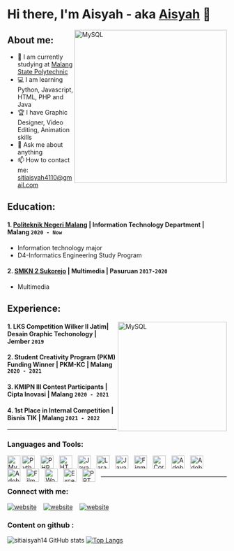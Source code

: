 # Hi there, I'm Aisyah - aka [Aisyah](https://instagram.com/_aisyaa14) 👋
[<img align="right" alt="MySQL" width="350px" src="https://img.freepik.com/free-vector/video-conference-remote-working-flat-illustration-screen-laptop-with-group-colleagues-people-conn_88138-548.jpg?w=740" />][webdev]
## About me:
- 🏫 I am currently studying at [Malang State Polytechnic](https://www.polinema.ac.id/)
- 💻 I am learning Python, Javascript, HTML, PHP and Java
- 🏆 I have Graphic Designer, Video Editing, Animation skills
- 💬 Ask me about anything
- 📫 How to contact me: sitiaisyah4110@gmail.com



## Education:
#### 1. [Politeknik Negeri Malang](https://www.polinema.ac.id/) | Information Technology Department | Malang `2020 - Now`
  - Information technology major
  - D4-Informatics Engineering Study Program
 #### 2. [SMKN 2 Sukorejo]() | Multimedia | Pasuruan `2017-2020`
   - Multimedia



## Experience:
[<img align="right" alt="MySQL" width="250px" src="https://img.freepik.com/free-vector/team-happy-employees-winning-award-celebrating-success-business-people-enjoying-victory-getting-gold-cup-trophy-vector-illustration-reward-prize-champions-s_74855-8601.jpg?w=740" />][webdev]
#### 1. LKS Competition Wilker II Jatim| Desain Graphic Techonology | Jember `2019`
#### 2. Student Creativity Program (PKM) Funding Winner | PKM-KC | Malang `2020 - 2021`
#### 3. KMIPN III Contest Participants | Cipta Inovasi | Malang `2020 - 2021`
#### 4. 1st Place in Internal Competition | Bisnis TIK | Malang `2021 - 2022`
---

### Languages and Tools:

[<img align="left" alt="MySQL" width="30px" src="https://img.icons8.com/fluency/48/000000/mysql-logo.png" />][webdev]
[<img align="left" alt="Python" width="30px" src="https://upload.wikimedia.org/wikipedia/commons/thumb/c/c3/Python-logo-notext.svg/110px-Python-logo-notext.svg.png?20100317150552" style="padding-right:10px;" />][webdev]
[<img align="left" alt="PHP" width="30px" src="https://img.icons8.com/external-prettycons-flat-prettycons/47/000000/external-php-web-and-seo-prettycons-flat-prettycons.png" style="padding-right:10px;" />][webdev]
[<img align="left" alt="HTML" width="30px" src="https://img.icons8.com/external-flaticons-lineal-color-flat-icons/64/000000/external-html-computer-science-flaticons-lineal-color-flat-icons.png" style="padding-right:10px;" />][webdev]
[<img align="left" alt="Java Script" width="30px" src="https://img.icons8.com/external-flaticons-lineal-color-flat-icons/64/000000/external-java-script-web-development-flaticons-lineal-color-flat-icons-2.png" style="padding-right:10px;" />][webdev]
[<img align="left" alt="Laravel" width="30px" src="https://img.icons8.com/fluency/48/000000/laravel.png" style="padding-right:10px;" />][webdev]
[<img align="left" alt="Java" width="30px" src="https://img.icons8.com/color/48/000000/java-coffee-cup-logo--v1.png" style="padding-right:10px;" />][webdev]
[<img align="left" alt="Figma" width="30px" src="https://img.icons8.com/fluency/48/000000/figma.png" style="padding-right:10px;" />][webdev]
[<img align="left" alt="Corel draw" width="30px" src="https://img.icons8.com/fluency/48/000000/coreldraw-2021.png" style="padding-right:10px;" />][webdev]
[<img align="left" alt="Adobe Photoshop" width="30px" src="https://img.icons8.com/color/48/000000/adobe-photoshop--v1.png" style="padding-right:10px;" />][webdev]
[<img align="left" alt="Adobe Premier" width="30px" src="https://img.icons8.com/color/48/000000/adobe-premiere-pro--v1.png" style="padding-right:10px;" />][webdev]
[<img align="left" alt="Adobe Flash" width="30px" src="https://img.icons8.com/color/48/000000/adobe-flash--v1.png" style="padding-right:10px;" />][webdev]
[<img align="left" alt="Filmora" width="30px" src="https://img.icons8.com/color/48/000000/filmora.png" style="padding-right:10px;" />][webdev]
[<img align="left" alt="Word" width="30px" src="https://img.icons8.com/fluency/48/000000/microsoft-word-2019.png" style="padding-right:10px;" />][webdev]
[<img align="left" alt="Excel" width="30px" src="https://img.icons8.com/color/48/000000/microsoft-excel-2019--v1.png" style="padding-right:10px;" />][webdev]
[<img align="left" alt="PPT" width="30px" src="https://img.icons8.com/color/48/000000/ms-powerpoint--v1.png" style="padding-right:10px;" />][webdev]

<br />
<br />

---
### Connect with me:

[![website](https://img.icons8.com/color/48/000000/youtube-play.png)](https://www.youtube.com/channel/UCm17-AcMDibYaqwy1_O40bA#gh-light-mode-only)
&nbsp;&nbsp;
[![website](https://img.icons8.com/color/48/000000/twitter--v1.png)](https://twitter.com/aisyaa140102#gh-light-mode-only)
&nbsp;&nbsp;
[![website](https://img.icons8.com/fluency/48/000000/instagram-new.png)](https://instagram.com/_aisyaa14#gh-light-mode-only)


[webdev]: https://github.com/sitiaisyah14

### Content on github :
![sitiaisyah14 GitHub stats](https://github-readme-stats.vercel.app/api?username=sitiaisyah14&show_icons=true&theme=radical)
[![Top Langs](https://github-readme-stats.vercel.app/api/top-langs/?username=sitiaisyah14&layout=compact)](https://github.com/sitiaisyah14/github-readme-stats)
